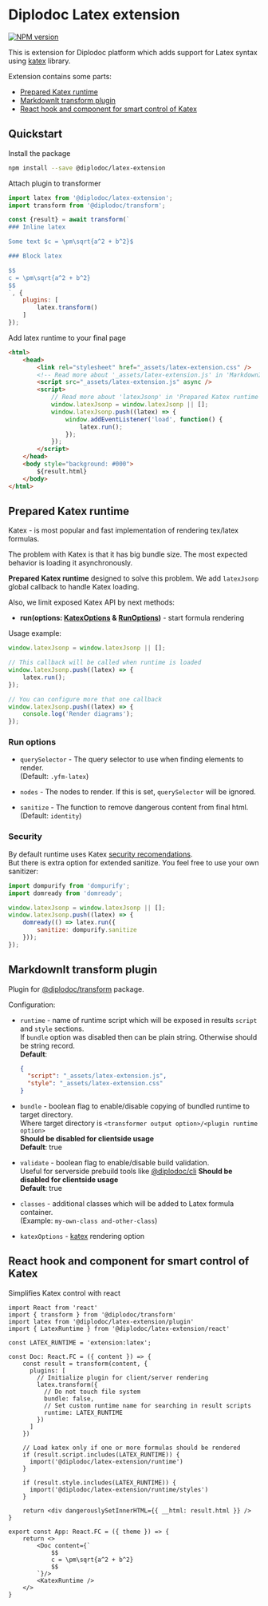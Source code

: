 # Diplodoc Latex extension

[![NPM version](https://img.shields.io/npm/v/@diplodoc/latex-extension.svg?style=flat)](https://www.npmjs.org/package/@diplodoc/latex-extension)

This is extension for Diplodoc platform which adds support for Latex syntax using [katex](https://katex.org/) library.

Extension contains some parts:
- [Prepared Katex runtime](#prepared-katex-runtime)
- [MarkdownIt transform plugin](#markdownit-transform-plugin)
- [React hook and component for smart control of Katex](#react-hook-and-component-for-smart-control-of-katex)

## Quickstart
Install the package
```bash
npm install --save @diplodoc/latex-extension
```

Attach plugin to transformer

```js
import latex from '@diplodoc/latex-extension';
import transform from '@diplodoc/transform';

const {result} = await transform(`
### Inline latex

Some text $c = \pm\sqrt{a^2 + b^2}$

### Block latex

$$
c = \pm\sqrt{a^2 + b^2}
$$
`, {
    plugins: [
        latex.transform()
    ]
});
```

Add latex runtime to your final page

```html
<html>
    <head>
        <link rel="stylesheet" href="_assets/latex-extension.css" />
        <!-- Read more about '_assets/latex-extension.js' in 'MarkdownIt transform plugin' section -->
        <script src="_assets/latex-extension.js" async />
        <script>
            // Read more about 'latexJsonp' in 'Prepared Katex runtime' section
            window.latexJsonp = window.latexJsonp || [];
            window.latexJsonp.push((latex) => {
                window.addEventListener('load', function() {
                    latex.run();
                });
            });
        </script>
    </head>
    <body style="background: #000">
        ${result.html}
    </body>
</html>
```

## Prepared Katex runtime

Katex - is most popular and fast implementation of rendering tex/latex formulas.

The problem with Katex is that it has big bundle size.
The most expected behavior is loading it asynchronously.

**Prepared Katex runtime** designed to solve this problem.
We add `latexJsonp` global callback to handle Katex loading.

Also, we limit exposed Katex API by next methods:
- **run(options: [KatexOptions](https://katex.org/docs/options) & [RunOptions](#run-options))** - start formula rendering

Usage example:
```js
window.latexJsonp = window.latexJsonp || [];

// This callback will be called when runtime is loaded
window.latexJsonp.push((latex) => {
    latex.run();
});

// You can configure more that one callback
window.latexJsonp.push((latex) => {
    console.log('Render diagrams');
});
```

### Run options
- `querySelector` - The query selector to use when finding elements to render.<br>
  (Default: `.yfm-latex`)<br>

- `nodes` - The nodes to render. If this is set, `querySelector` will be ignored.<br>

- `sanitize` - The function to remove dangerous content from final html.<br>
  (Default: `identity`)<br>

### Security
By default runtime uses Katex [security recomendations](https://katex.org/docs/security).<br>
But there is extra option for extended sanitize. You feel free to use your own sanitizer:

```js
import dompurify from 'dompurify';
import domready from 'domready';

window.latexJsonp = window.latexJsonp || [];
window.latexJsonp.push((latex) => {
    domready(() => latex.run({
        sanitize: dompurify.sanitize
    }));
});
```

## MarkdownIt transform plugin

Plugin for [@diplodoc/transform](https://github.com/diplodoc-platform/transform) package.

Configuration:
- `runtime` - name of runtime script which will be exposed in results `script` and `style` sections.<br>
  If `bundle` option was disabled then can be plain string. Otherwise should be string record.<br/>
  **Default**:
  ```json
  {
    "script": "_assets/latex-extension.js",
    "style": "_assets/latex-extension.css"
  }
  ```

- `bundle` - boolean flag to enable/disable copying of bundled runtime to target directory.<br>
  Where target directory is `<transformer output option>/<plugin runtime option>`<br>
  **Should be disabled for clientside usage**<br>
  **Default**: true<br>

- `validate` - boolean flag to enable/disable build validation.<br>
  Useful for serverside prebuild tools like [@diplodoc/cli](https://github.com/diplodoc-platform/cli)
  **Should be disabled for clientside usage**<br>
  **Default**: true<br>

- `classes` - additional classes which will be added to Latex formula container.<br>
  (Example: `my-own-class and-other-class`)<br>

- `katexOptions` - [katex](https://katex.org/docs/options) rendering option

## React hook and component for smart control of Katex

Simplifies Katex control with react

```tsx
import React from 'react'
import { transform } from '@diplodoc/transform'
import latex from '@diplodoc/latex-extension/plugin'
import { LatexRuntime } from '@diplodoc/latex-extension/react'

const LATEX_RUNTIME = 'extension:latex';

const Doc: React.FC = ({ content }) => {
    const result = transform(content, {
      plugins: [
        // Initialize plugin for client/server rendering
        latex.transform({
          // Do not touch file system
          bundle: false,
          // Set custom runtime name for searching in result scripts
          runtime: LATEX_RUNTIME
        })
      ]
    })

    // Load katex only if one or more formulas should be rendered
    if (result.script.includes(LATEX_RUNTIME)) {
      import('@diplodoc/latex-extension/runtime')
    }

    if (result.style.includes(LATEX_RUNTIME)) {
      import('@diplodoc/latex-extension/runtime/styles')
    }

    return <div dangerouslySetInnerHTML={{ __html: result.html }} />
}

export const App: React.FC = ({ theme }) => {
    return <>
        <Doc content={`
            $$
            c = \pm\sqrt{a^2 + b^2}
            $$
        `}/>
        <KatexRuntime />
    </>
}
```
